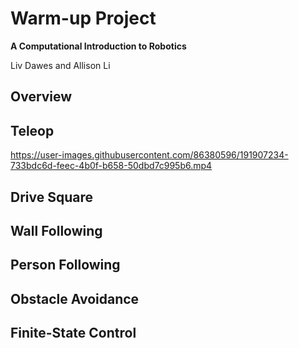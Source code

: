 # Warm-up Project
**A Computational Introduction to Robotics**

Liv Dawes and Allison Li

## Overview

## Teleop


https://user-images.githubusercontent.com/86380596/191907234-733bdc6d-feec-4b0f-b658-50dbd7c995b6.mp4


## Drive Square

## Wall Following

## Person Following

## Obstacle Avoidance

## Finite-State Control
